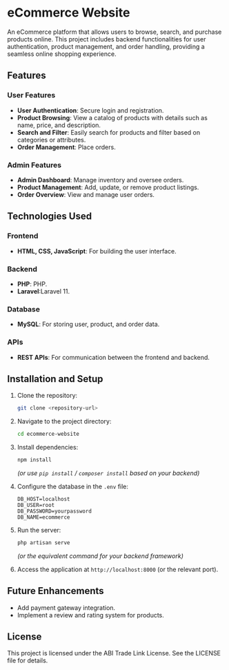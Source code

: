 # eCommerce Website

An eCommerce platform that allows users to browse, search, and purchase products online. This project includes backend functionalities for user authentication, product management, and order handling, providing a seamless online shopping experience.

## Features

### User Features
- **User Authentication**: Secure login and registration.
- **Product Browsing**: View a catalog of products with details such as name, price, and description.
- **Search and Filter**: Easily search for products and filter based on categories or attributes.
- **Order Management**: Place orders.

### Admin Features
- **Admin Dashboard**: Manage inventory and oversee orders.
- **Product Management**: Add, update, or remove product listings.
- **Order Overview**: View and manage user orders.

## Technologies Used

### Frontend
- **HTML, CSS, JavaScript**: For building the user interface.

### Backend
- **PHP**: PHP.
- **Laravel**:Laravel 11.

### Database
- **MySQL**: For storing user, product, and order data.

### APIs
- **REST APIs**: For communication between the frontend and backend.

## Installation and Setup

1. Clone the repository:
   ```bash
   git clone <repository-url>
   ```
2. Navigate to the project directory:
   ```bash
   cd ecommerce-website
   ```
3. Install dependencies:
   ```bash
   npm install
   ```
   *(or use `pip install` / `composer install` based on your backend)*
4. Configure the database in the `.env` file:
   ```env
   DB_HOST=localhost
   DB_USER=root
   DB_PASSWORD=yourpassword
   DB_NAME=ecommerce
   ```
5. Run the server:
   ```bash
   php artisan serve
   ```
   *(or the equivalent command for your backend framework)*

6. Access the application at `http://localhost:8000` (or the relevant port).

## Future Enhancements
- Add payment gateway integration.
- Implement a review and rating system for products.


## License
This project is licensed under the ABI Trade Link License. See the LICENSE file for details.
